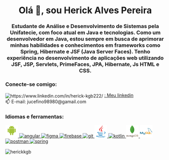 <h1 align="center">Olá 👋, sou Herick Alves Pereira</h1>
<h3 align="center">Estudante de Análise e Desenvolvimento de Sistemas pela Unifatecie, com foco atual em Java e tecnologias. Como um desenvolvedor em Java, estou sempre em busca de aprimorar minhas habilidades e conhecimentos em frameworks como Spring, Hibernate e JSF (Java Server Faces). Tenho experiência no desenvolvimento de aplicações web utilizando JSF, JSP, Servlets, PrimeFaces, JPA, Hibernate, Js HTML e CSS.</h3> 

<h3 align="left">Conecte-se comigo:</h3>
<p align="left">
<a target="blank">
    <img align="center" src="https://raw.githubusercontent.com/rahuldkjain/github-profile-readme-generator/master/src/images/icons/Social/linked-in-alt.svg" alt="https://www.linkedin.com/in/herick-kgb222/" height="30" width="40" /> 
<a href="https://www.linkedin.com/in/herick-kgb222/">: Meu linkedin</a></a>
</a>
</br>
📫 E-mail: jucefino98980@gamail.com 
</p>

<h3 align="left">Idiomas e ferramentas:</h3>
<p align="left">
    <a href="https://developer.android.com" target="_blank" rel="noreferrer">
    <img src="https://raw.githubusercontent.com/devicons/devicon/master/icons/android/android-original-wordmark.svg" alt="android" width="40" height="40"/> 
    </a> <a href="https://angular.io" target="_blank" rel="noreferrer">
    <img src="https://angular.io/assets/images/logos/angular/angular.svg" alt="angular" width="40" height=" 40"/>
    </a> <a href="https://www.figma.com/" target="_blank" rel="noreferrer"> <img src="https://www.vectorlogo.zone/logos/figma/figma-icon.svg" alt="figma" width="40" height="40"/>
    </a> <a href="https://firebase.google.com/" target ="_blank" rel="noreferrer"> <img src="https://www.vectorlogo.zone/logos/firebase/firebase-icon.svg" alt="firebase" width="40" height="40" /> 
    </a> <a href="https://git-scm.com/" target="_blank" rel="noreferrer"> <img src="https://www.vectorlogo.zone/logos/git-scm/git-scm-icon.svg" alt="git" width="40" height="40"/> 
    </a> <a href="https://www.java.com" target="_blank" rel="noreferrer"> <img src="https://raw.githubusercontent.com/devicons/devicon/master/icons/java/java-original.svg" alt="java" width ="40" height="40"/> </a> 
    <a href="https://kotlinlang.org" target="_blank" rel="noreferrer"> <img src="https://www.vectorlogo.zone/logos/kotlinlang/kotlinlang-icon.svg" alt="kotlin" width="40" height="40"/> </a> 
    <a href="https://www.mongodb.com/" target="_blank" rel="noreferrer"> <img src="https://raw.githubusercontent.com/devicons/devicon/master/icons/mongodb/mongodb-original-wordmark.svg" alt="mongodb" width="40" height="40"/> </a> <a href="https://www.mysql.com/" target="_blank" rel="noreferrer"> <img src="https://raw.githubusercontent.com/devicons/devicon/master/icons/mysql/mysql-original-wordmark.svg" alt="mysql" width="40" height="40"/> </a> <a href="https://postman.com" target="_blank" rel="noreferrer"> <img src="https://www.vectorlogo.zone/logos/getpostman/getpostman-icon.svg" alt="postman" width="40" height="40"/> </a> <a href="https://spring.io/" target="_blank" rel="noreferrer"> <img src="https://www.vectorlogo.zone/logos/springio/springio-icon.svg" alt="spring" width="40" altura ="40"/> </a> </p>

<p><img align="center" src="https://github-readme-stats.vercel.app/api/top-langs?username=herickkgb&show_icons=true&locale=en&layout=compact" alt="herickkgb" /> </p>

